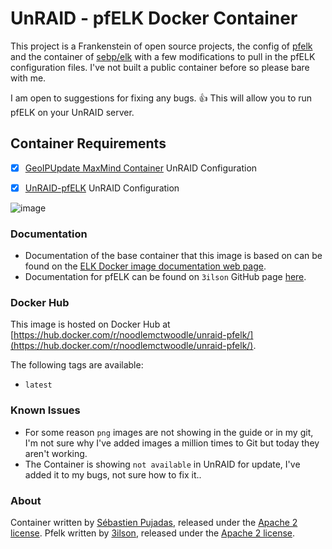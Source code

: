 # UnRAID - pfELK Docker Container

This project is a Frankenstein of open source projects, the config of [pfelk](https://github.com/3ilson/pfelk) and the container of [sebp/elk](https://hub.docker.com/r/sebp/elk/) with a few modifications to pull in the pfELK configuration files. I've not built a public container before so please bare with me.

I am open to suggestions for fixing any bugs. 👍 This will allow you to run pfELK on your UnRAID server.

## Container Requirements

- [x] [GeoIPUpdate MaxMind Container](docs/MaxMind-Container.md) UnRAID Configuration

- [x] [UnRAID-pfELK](docs/UnRAID-pfELK.md) UnRAID Configuration

![image](https://raw.githubusercontent.com/3ilson/pfelk/master/Images/dashboards.gif)

### Documentation

- Documentation of the base container that this image is based on can be found on the [ELK Docker image documentation web page](http://elk-docker.readthedocs.io/).
- Documentation for pfELK can be found on `3ilson` GitHub page [here](https://github.com/3ilson/pfelk).

### Docker Hub

This image is hosted on Docker Hub at [https://hub.docker.com/r/noodlemctwoodle/unraid-pfelk/](https://hub.docker.com/r/noodlemctwoodle/unraid-pfelk/).

The following tags are available:

- `latest`

### Known Issues

- For some reason `png` images are not showing in the guide or in my git, I'm not sure why I've added images a million times to Git but today they aren't working.
- The Container is showing `not available` in UnRAID for update, I've added it to my bugs, not sure how to fix it..

### About

Container written by [Sébastien Pujadas](https://pujadas.net), released under the [Apache 2 license](https://www.apache.org/licenses/LICENSE-2.0).
Pfelk written by [3ilson](https://github.com/3ilson), released under the [Apache 2 license](https://www.apache.org/licenses/LICENSE-2.0).
